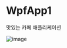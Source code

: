 # WpfApp1
맛있는 카페 애플리케이션

![image](https://github.com/CafeComLatte/WpfApp1/assets/145232506/c88b66a9-bb4f-449e-b9c6-c9a798aa1240)
